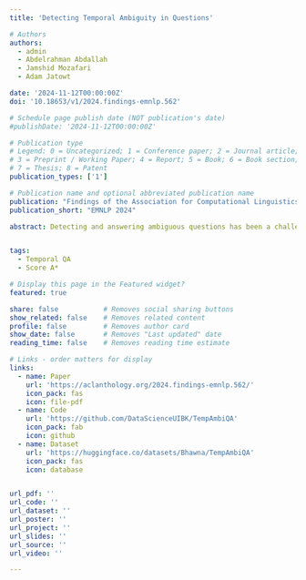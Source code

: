 ```yaml
---
title: 'Detecting Temporal Ambiguity in Questions'

# Authors
authors:
  - admin
  - Abdelrahman Abdallah
  - Jamshid Mozafari
  - Adam Jatowt

date: '2024-11-12T00:00:00Z'
doi: '10.18653/v1/2024.findings-emnlp.562'

# Schedule page publish date (NOT publication's date)
#publishDate: '2024-11-12T00:00:00Z'

# Publication type
# Legend: 0 = Uncategorized; 1 = Conference paper; 2 = Journal article;
# 3 = Preprint / Working Paper; 4 = Report; 5 = Book; 6 = Book section;
# 7 = Thesis; 8 = Patent
publication_types: ['1']

# Publication name and optional abbreviated publication name
publication: "Findings of the Association for Computational Linguistics EMNLP 2024"
publication_short: "EMNLP 2024"

abstract: Detecting and answering ambiguous questions has been a challenging task in open-domain question answering. Ambiguous questions have different answers depending on their interpretation and can take diverse forms. Temporally ambiguous questions are one of the most common types of such questions. In this paper, we introduce TEMPAMBIQA, a manually annotated temporally ambiguous QA dataset consisting of 8,162 open-domain questions derived from existing datasets. Our annotations focus on capturing temporal ambiguity to study the task of detecting temporally ambiguous questions. We propose a novel approach by using diverse search strategies based on disambiguate versions of the questions. We also introduce and test non-search, competitive baselines for detecting temporal ambiguity using zero-shot and few-shot approaches.


tags:
  - Temporal QA
  - Score A*

# Display this page in the Featured widget?
featured: true

share: false           # Removes social sharing buttons
show_related: false    # Removes related content
profile: false         # Removes author card
show_date: false       # Removes "Last updated" date
reading_time: false    # Removes reading time estimate

# Links - order matters for display
links:
  - name: Paper
    url: 'https://aclanthology.org/2024.findings-emnlp.562/'
    icon_pack: fas
    icon: file-pdf
  - name: Code
    url: 'https://github.com/DataScienceUIBK/TempAmbiQA'
    icon_pack: fab
    icon: github
  - name: Dataset
    url: 'https://huggingface.co/datasets/Bhawna/TempAmbiQA'
    icon_pack: fas
    icon: database


url_pdf: ''
url_code: ''
url_dataset: ''
url_poster: ''
url_project: ''
url_slides: ''
url_source: ''
url_video: ''

---
```


